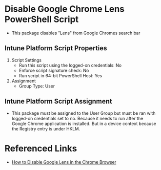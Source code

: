 # Disable Google Chrome Lens PowerShell Script

* This package disables "Lens" from Google Chromes search bar

## Intune Platform Script Properties

1. Script Settings 
    * Run this script using the logged-on credentials: No
    * Enforce script signature check: No
    * Run script in 64-bit PowerShell Host: Yes
2. Assignment
    * Group Type: User

## Intune Platform Script Assignment

* This package must be assigned to the User Group but must be ran with logged-on credentials set to no. Because it needs to run after the Google Chrome application is installed. But in a device context because the Registry entry is under HKLM.

# Referenced Links

* [How to Disable Google Lens in the Chrome Browser](https://winaero.com/disable-google-lens-chrome/)